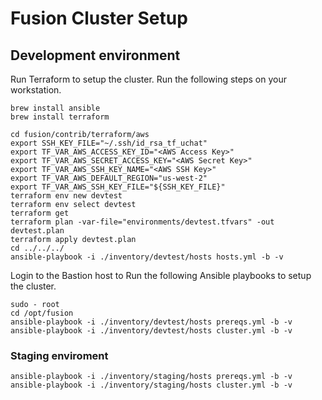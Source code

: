 # Fusion Cluster Setup

## Development environment

Run Terraform to setup the cluster. Run the following steps on your workstation.

```
brew install ansible
brew install terraform

cd fusion/contrib/terraform/aws
export SSH_KEY_FILE="~/.ssh/id_rsa_tf_uchat"
export TF_VAR_AWS_ACCESS_KEY_ID="<AWS Access Key>"
export TF_VAR_AWS_SECRET_ACCESS_KEY="<AWS Secret Key>"
export TF_VAR_AWS_SSH_KEY_NAME="<AWS SSH Key>"
export TF_VAR_AWS_DEFAULT_REGION="us-west-2"
export TF_VAR_AWS_SSH_KEY_FILE="${SSH_KEY_FILE}"
terraform env new devtest
terraform env select devtest
terraform get
terraform plan -var-file="environments/devtest.tfvars" -out devtest.plan
terraform apply devtest.plan
cd ../../../
ansible-playbook -i ./inventory/devtest/hosts hosts.yml -b -v
```

Login to the Bastion host to Run the following Ansible playbooks to setup the cluster.

```
sudo - root
cd /opt/fusion
ansible-playbook -i ./inventory/devtest/hosts prereqs.yml -b -v
ansible-playbook -i ./inventory/devtest/hosts cluster.yml -b -v
```

### Staging enviroment
```
ansible-playbook -i ./inventory/staging/hosts prereqs.yml -b -v
ansible-playbook -i ./inventory/staging/hosts cluster.yml -b -v
```